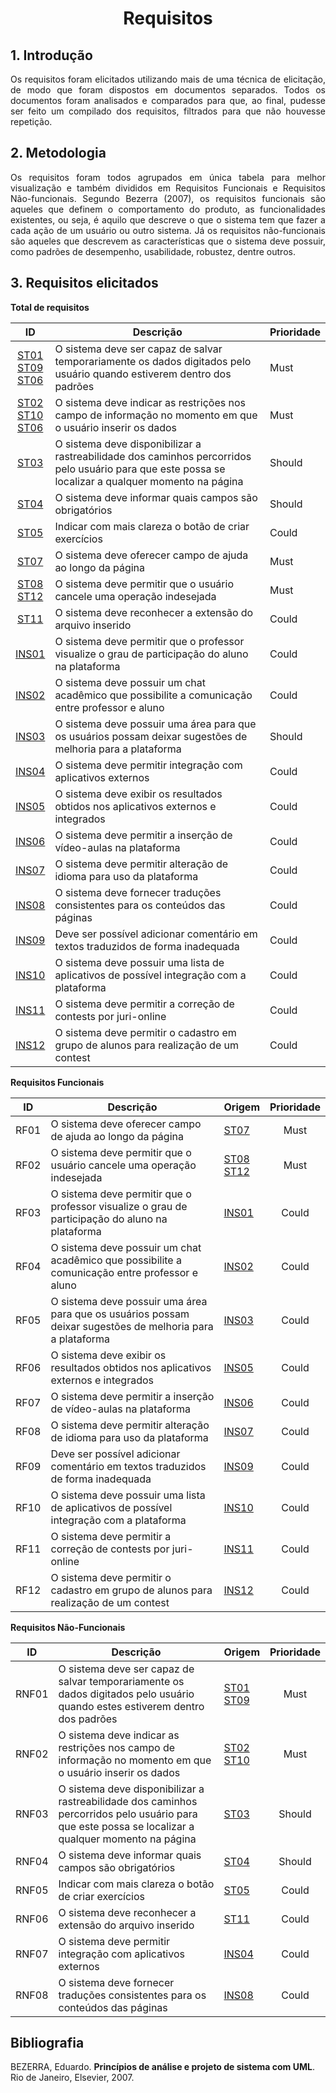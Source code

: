 # <center> Requisitos

<div align="justify">

## 1. Introdução
Os requisitos foram elicitados utilizando mais de uma técnica de elicitação, de modo que foram dispostos em documentos separados. Todos os documentos foram analisados e comparados para que, ao final, pudesse ser feito um compilado dos requisitos, filtrados para que não houvesse repetição.

## 2. Metodologia
Os requisitos foram todos agrupados em única tabela para melhor visualização e também divididos em Requisitos Funcionais e Requisitos Não-funcionais. Segundo Bezerra (2007), os requisitos funcionais são aqueles que definem o comportamento do produto, as funcionalidades existentes, ou seja, é aquilo que descreve o que o sistema tem que fazer a cada ação de um usuário ou outro sistema. Já os requisitos não-funcionais são aqueles que descrevem as características que o sistema deve possuir, como padrões de desempenho, usabilidade, robustez, dentre outros.

## 3. Requisitos elicitados
**Total de requisitos**

|  ID  | <center> Descrição | <center>Prioridade |
|:----:|:-------------------|:--------------------|
| [ST01](/pages/elicitacao/storytelling#requisitos-storytelling-1)<br>[ST09](/pages/elicitacao/storytelling#requisitos-storytelling-4)<br>[ST06](/pages/elicitacao/storytelling#requisitos-storytelling-2) | O sistema deve ser capaz de salvar temporariamente os dados digitados pelo usuário quando estiverem dentro dos padrões | Must |
| [ST02](/pages/elicitacao/storytelling#requisitos-storytelling-1)<br>[ST10](/pages/elicitacao/storytelling#requisitos-storytelling-4)<br>[ST06](/pages/elicitacao/storytelling#requisitos-storytelling-2) | O sistema deve indicar as restrições nos campo de informação no momento em que o usuário inserir os dados | Must |
| [ST03](/pages/elicitacao/storytelling#requisitos-storytelling-1) | O sistema deve disponibilizar a rastreabilidade dos caminhos percorridos pelo usuário para que este possa se localizar a qualquer momento na página | Should |
| [ST04](/pages/elicitacao/storytelling#requisitos-storytelling-2) | O sistema deve informar quais campos são obrigatórios | Should |
| [ST05](/pages/elicitacao/storytelling#requisitos-storytelling-2) | Indicar com mais clareza o botão de criar exercícios | Could |
| [ST07](/pages/elicitacao/storytelling#requisitos-storytelling-3) | O sistema deve oferecer campo de ajuda ao longo da página | Must |
| [ST08](/pages/elicitacao/storytelling#requisitos-storytelling-3)<br>[ST12](/pages/elicitacao/storytelling#requisitos-storytelling-4) | O sistema deve permitir que o usuário cancele uma operação indesejada | Must |
| [ST11](/pages/elicitacao/storytelling#requisitos-storytelling-4) | O sistema deve reconhecer a extensão do arquivo inserido | Could |
| [INS01](/pages/elicitacao/introspeccao#requisitos-persona-1) | O sistema deve permitir que o professor visualize o grau de participação do aluno na plataforma | Could |
| [INS02](/pages/elicitacao/introspeccao#requisitos-persona-1) | O sistema deve possuir um chat acadêmico que possibilite a comunicação entre professor e aluno | Could |
| [INS03](/pages/elicitacao/introspeccao#requisitos-persona-1) | O sistema deve possuir uma área para que os usuários possam deixar sugestões de melhoria para a plataforma | Should |
| [INS04](/pages/elicitacao/introspeccao#requisitos-persona-2) |O sistema deve permitir integração com aplicativos externos |Could |
| [INS05](/pages/elicitacao/introspeccao#requisitos-persona-2) | O sistema deve exibir os resultados obtidos nos aplicativos externos e integrados | Could |
| [INS06](/pages/elicitacao/introspeccao#requisitos-persona-2) | O sistema deve permitir a inserção de vídeo-aulas na plataforma| Could|
| [INS07](/pages/elicitacao/introspeccao#requisitos-persona-3) | O sistema deve permitir alteração de idioma para uso da plataforma | Could |
| [INS08](/pages/elicitacao/introspeccao#requisitos-persona-3) | O sistema deve fornecer traduções consistentes para os conteúdos das páginas | Could |
| [INS09](/pages/elicitacao/introspeccao#requisitos-persona-3) | Deve ser possível adicionar comentário em textos traduzidos de forma inadequada | Could |
| [INS10](/pages/elicitacao/introspeccao#requisitos-persona-4) | O sistema deve possuir uma lista de aplicativos de possível integração com a plataforma | Could |
| [INS11](/pages/elicitacao/introspeccao#requisitos-persona-4) | O sistema deve permitir a correção de contests por juri-online | Could |
| [INS12](/pages/elicitacao/introspeccao#requisitos-persona-4) | O sistema deve permitir o cadastro em grupo de alunos para realização de um contest | Could |

**Requisitos Funcionais**

|  ID  | <center> Descrição | <center>Origem | Prioridade |
|:----:|:-------------------|:---------------|:----------:|
| RF01 | O sistema deve oferecer campo de ajuda ao longo da página | [ST07](/pages/elicitacao/storytelling#requisitos-storytelling-3) | Must |
| RF02 | O sistema deve permitir que o usuário cancele uma operação indesejada | [ST08](/pages/elicitacao/storytelling#requisitos-storytelling-3)<br>[ST12](/pages/elicitacao/storytelling#requisitos-storytelling-4) | Must |
| RF03 | O sistema deve permitir que o professor visualize o grau de participação do aluno na plataforma |[INS01](/pages/elicitacao/introspeccao#requisitos-persona-1) | Could |
| RF04 | O sistema deve possuir um chat acadêmico que possibilite a comunicação entre professor e aluno | [INS02](/pages/elicitacao/introspeccao#requisitos-persona-1) | Could |
| RF05 | O sistema deve possuir uma área para que os usuários possam deixar sugestões de melhoria para a plataforma | [INS03](/pages/elicitacao/introspeccao#requisitos-persona-1) | Could |
| RF06 | O sistema deve exibir os resultados obtidos nos aplicativos externos e integrados | [INS05](/pages/elicitacao/introspeccao#requisitos-persona-2) | Could |
| RF07 |  O sistema deve permitir a inserção de vídeo-aulas na plataforma | [INS06](/pages/elicitacao/introspeccao#requisitos-persona-2) | Could |
| RF08 | O sistema deve permitir alteração de idioma para uso da plataforma | [INS07](/pages/elicitacao/introspeccao#requisitos-persona-3) | Could |
| RF09 | Deve ser possível adicionar comentário em textos traduzidos de forma inadequada | [INS09](/pages/elicitacao/introspeccao#requisitos-persona-3) | Could |
| RF10 | O sistema deve possuir uma lista de aplicativos de possível integração com a plataforma | [INS10](/pages/elicitacao/introspeccao#requisitos-persona-4) | Could |
| RF11 | O sistema deve permitir a correção de contests por juri-online | [INS11](/pages/elicitacao/introspeccao#requisitos-persona-4) | Could |
| RF12 | O sistema deve permitir o cadastro em grupo de alunos para realização de um contest | [INS12](/pages/elicitacao/introspeccao#requisitos-persona-4) | Could |
  
**Requisitos Não-Funcionais**

|  ID  | <center> Descrição | <center>Origem | Prioridade |
|:----:|:-------------------|:---------------|:----------:|
| RNF01 | O sistema deve ser capaz de salvar temporariamente os dados digitados pelo usuário quando estes estiverem dentro dos padrões | [ST01](/pages/elicitacao/storytelling#requisitos-storytelling-1)<br>[ST09](/pages/elicitacao/storytelling#requisitos-storytelling-4) | Must|
| RNF02 | O sistema deve indicar as restrições nos campo de informação no momento em que o usuário inserir os dados | [ST02](/pages/elicitacao/storytelling#requisitos-storytelling-1)<br>[ST10](/pages/elicitacao/storytelling#requisitos-storytelling-4) | Must | 
| RNF03 | O sistema deve disponibilizar a rastreabilidade dos caminhos percorridos pelo usuário para que este possa se localizar a qualquer momento na página | [ST03](/pages/elicitacao/storytelling#requisitos-storytelling-1) | Should | 
| RNF04 | O sistema deve informar quais campos são obrigatórios |  [ST04](/pages/elicitacao/storytelling#requisitos-storytelling-2) | Should | 
| RNF05 | Indicar com mais clareza o botão de criar exercícios | [ST05](/pages/elicitacao/storytelling#requisitos-storytelling-2) | Could | 
| RNF06 | O sistema deve reconhecer a extensão do arquivo inserido |  [ST11](/pages/elicitacao/storytelling#requisitos-storytelling-4) | Could | 
| RNF07 | O sistema deve permitir integração com aplicativos externos | [INS04](/pages/elicitacao/introspeccao#requisitos-persona-2) | Could | 
| RNF08 | O sistema deve fornecer traduções consistentes para os conteúdos das páginas | [INS08](/pages/elicitacao/introspeccao#requisitos-persona-3) | Could |

</div>

## Bibliografia
BEZERRA, Eduardo. **Princípios de análise e projeto de sistema com UML**. Rio de Janeiro, Elsevier, 2007.
